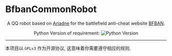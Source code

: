 # BfbanCommonRobot


<div align="center">

A QQ robot based on [Ariadne](https://github.com/GraiaProject/Ariadne) for the battlefield anti-cheat website [BFBAN](https://bfban.gametools.network).
  
Python Version of requirement:
![Python Version](https://img.shields.io/badge/python-v3.11-blue) 
  
</div>

---

本项目以 `GPLv3` 作为开源协议, 这意味着你需要遵守相应的规则.
